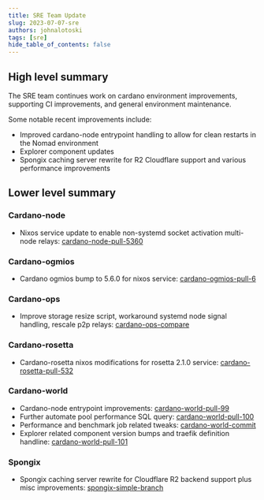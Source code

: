 ```yaml
---
title: SRE Team Update
slug: 2023-07-07-sre
authors: johnalotoski
tags: [sre]
hide_table_of_contents: false
---
```


## High level summary

The SRE team continues work on cardano environment improvements, supporting CI improvements, and general environment maintenance.

Some notable recent improvements include:
* Improved cardano-node entrypoint handling to allow for clean restarts in the Nomad environment
* Explorer component updates
* Spongix caching server rewrite for R2 Cloudflare support and various performance improvements

## Lower level summary

### Cardano-node
* Nixos service update to enable non-systemd socket activation multi-node relays: [cardano-node-pull-5360](https://github.com/input-output-hk/cardano-node/pull/5360)

### Cardano-ogmios
* Cardano ogmios bump to 5.6.0 for nixos service: [cardano-ogmios-pull-6](https://github.com/input-output-hk/cardano-ogmios/pull/6)

### Cardano-ops
* Improve storage resize script, workaround systemd node signal handling, rescale p2p relays: [cardano-ops-compare](https://github.com/input-output-hk/cardano-ops/compare/88a17c9...dfde751)

### Cardano-rosetta
* Cardano-rosetta nixos modifications for rosetta 2.1.0 service: [cardano-rosetta-pull-532](https://github.com/cardano-foundation/cardano-rosetta/pull/532)

### Cardano-world
* Cardano-node entrypoint improvements: [cardano-world-pull-99](https://github.com/input-output-hk/cardano-world/pull/99)
* Further automate pool performance SQL query: [cardano-world-pull-100](https://github.com/input-output-hk/cardano-world/pull/100)
* Performance and benchmark job related tweaks: [cardano-world-commit](https://github.com/input-output-hk/cardano-world/commit/02f1ba424d3e36bd114df6f53b769d2cd25301c3)
* Explorer related component version bumps and traefik definition handline: [cardano-world-pull-101](https://github.com/input-output-hk/cardano-world/pull/101)

### Spongix
* Spongix caching server rewrite for Cloudflare R2 backend support plus misc improvements: [spongix-simple-branch](https://github.com/input-output-hk/spongix/compare/afd77728f5823d61732425df52a363949096e163...4890ff93308f45584bea8443cc13fbc16c8ce911)
